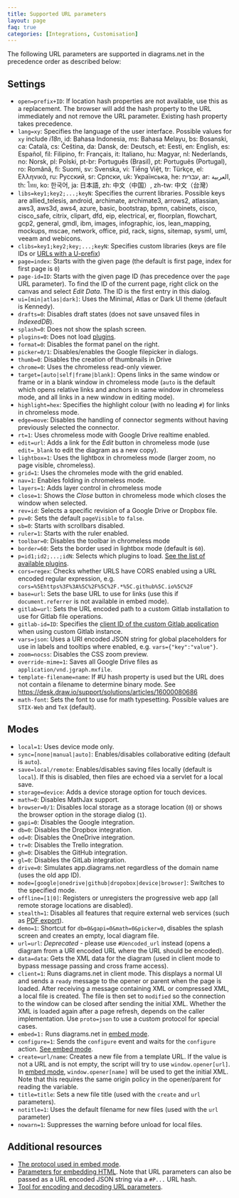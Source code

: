 ```yaml
---
title: Supported URL parameters
layout: page
faq: true
categories: [Integrations, Customisation]
---
```


The following URL parameters are supported in diagrams.net in the precedence order as described below:
## Settings

* ``open=prefix+ID``: If location hash properties are not available, use this as a replacement. The browser will add the hash property to the URL immediately and not remove the URL parameter. Existing hash property takes precedence.
* ``lang=xy``: Specifies the language of the user interface. Possible values for ``xy`` include _i18n_, id: Bahasa Indonesia, ms: Bahasa Melayu, bs: Bosanski, ca: Català, cs: Čeština, da: Dansk, de: Deutsch, et: Eesti, en: English, es: Español, fil: Filipino, fr: Français, it: Italiano, hu: Magyar, nl: Nederlands, no: Norsk, pl: Polski, pt-br: Português (Brasil), pt: Português (Portugal), ro: Română, fi: Suomi, sv: Svenska, vi: Tiếng Việt, tr: Türkçe, el: Ελληνικά, ru: Русский, sr: Српски, uk: Українська, he: עברית, ar: العربية, th: ไทย, ko: 한국어, ja: 日本語, zh: 中文（中国）, zh-tw: 中文（台灣）
* ``libs=key1;key2;...;keyN``: Specifies the current libraries. Possible keys are allied_telesis, android, archimate, archimate3, arrows2, atlassian, aws3, aws3d, aws4, azure, basic, bootstrap, bpmn, cabinets, cisco, cisco_safe, citrix, clipart, dfd, eip, electrical, er, floorplan, flowchart, gcp2, general, gmdl, ibm, images, infographic, ios, lean_mapping, mockups, mscae, network, office, pid, rack, signs, sitemap, sysml, uml, veeam and webicons.
* ``clibs=key1;key2;key;...;keyN``: Specifies custom libraries (keys are file IDs or [URLs with a U-prefix](https://app.diagrams.net/?splash=0&clibs=Uhttps%3A%2F%2Fjgraph.github.io%2Fdrawio-libs%2Flibs%2Ftemplates.xml))
* ``page=index``: Starts with the given page (the default is first page, index for first page is ``0``)
* ``page-id=ID``: Starts with the given page ID (has precedence over the ``page`` URL parameter). To find the ID of the current page, right click on the canvas and select _Edit Data_. The ID is the first entry in this dialog.
* ``ui=[min|atlas|dark]``: Uses the Minimal, Atlas or Dark UI theme (default is Kennedy).
* ``drafts=0``: Disables draft states (does not save unsaved files in _IndexedDB_).
* ``splash=0``: Does not show the splash screen.
* ``plugins=0``: Does not load [plugins](/doc/faq/plugins.html).
* ``format=0``: Disables the format panel on the right.
* ``picker=0/1``: Disables/enables the Google filepicker in dialogs.
* ``thumb=0``: Disables the creation of thumbnails in Drive
* ``chrome=0``: Uses the chromeless read-only viewer.
* ``target=[auto|self|frame|blank]``: Opens links in the same window or frame or in a blank window in chromeless mode (``auto`` is the default which opens relative links and anchors in same window in chromeless mode, and all links in a new window in editing mode).
* ``highlight=hex``: Specifies the highlight colour (with no leading ``#``) for links in chromeless mode.
* ``edge=move``:  Disables the handling of connector segments without having previously selected the connector.
* ``rt=1``: Uses chromeless mode with Google Drive realtime enabled.
* ``edit=url``: Adds a link for the _Edit_ button in chromeless mode (use ``edit=_blank`` to edit the diagram as a new copy).
* ``lightbox=1``: Uses the lightbox in chromeless mode (larger zoom, no page visible, chromeless).
* ``grid=1``: Uses the chromeles mode with the grid enabled.
* ``nav=1``: Enables folding in chromeless mode.
* ``layers=1``: Adds layer control in chromeless mode
* ``close=1``: Shows the _Close_ button in chromeless mode which closes the window when selected.
* ``rev=id``: Selects a specific revision of a Google Drive or Dropbox file.
* ``pv=0``: Sets the default ``pageVisible`` to ``false``.
* ``sb=0``: Starts with scrollbars disabled.
* ``ruler=1``: Starts with the ruler enabled.
* ``toolbar=0``: Disables the toolbar in chromeless mode
* ``border=60``: Sets the border used in lightbox mode (default is ``60``).
* ``p=id1;id2;...;idN``: Selects which plugins to load. [See the list of available plugins](/doc/faq/plugins.html).
* ``cors=regex``: Checks whether URLS have CORS enabled using a URL encoded regular expression, e.g. ``cors=%5Ehttps%3F%3A%5C%2F%5C%2F.*%5C.github%5C.io%5C%2F``
* ``base=url``: Sets the base URL to use for links (use this if ``document.referrer`` is not available in embed mode).
* ``gitlab=url``: Sets the URL encoded path to a custom Gitlab installation to use for Gitlab file operations.
* ``gitlab-id=ID``: Specifies the [client ID of the custom Gitlab application](https://github.com/jgraph/drawio/issues/493#issuecomment-518558510) when using custom Gitlab instance.
* ``vars=json``: Uses a URI encoded JSON string for global placeholders for use in labels and tooltips where enabled, e.g. ``vars={"key":"value"}``.
* ``zoom=nocss``: Disables the CSS zoom preview.
* ``override-mime=1``: Saves all Google Drive files as ``application/vnd.jgraph.mxfile``.
* ``template-filename=name``: If #U hash property is used but the URL does not contain a filename to determine binary mode. See https://desk.draw.io/support/solutions/articles/16000080686
* ``math-font``: Sets the font to use for math typesetting. Possible values are ``STIX-Web`` and ``TeX`` (default).

## Modes
* ``local=1``: Uses device mode only.
* ``sync=[none|manual|auto]``: Enables/disables collaborative editing (default is ``auto``).
* ``save=local/remote``: Enables/disables saving files locally (default is ``local``). If this is disabled, then files are echoed via a servlet for a local save.
* ``storage=device``: Adds a device storage option for touch devices.
* ``math=0``: Disables MathJax support.
* ``browser=0/1``: Disables local storage as a storage location (``0``) or shows the browser option in the storage dialog (``1``).
* ``gapi=0``: Disables the Google integration.
* ``db=0``: Disables the Dropbox integration.
* ``od=0``: Disables the OneDrive integration.
* ``tr=0``: Disables the Trello integration.
* ``gh=0``: Disables the GitHub integration.
* ``gl=0``: Disables the GitLab integration.
* ``drive=0``: Simulates app.diagrams.net regardless of the domain name (uses the old app ID).
* ``mode=[google|onedrive|github|dropobox|device|browser]``: Switches to the specified mode.
* ``offline=[1|0]``: Registers or unregisters the progressive web app (all remote storage locations are disabled).
* ``stealth=1``: Disables all features that require external web services (such as [PDF export](/blog/export-pdf.html)).
* ``demo=1``: Shortcut for ``db=0&gapi=0&math=0&picker=0``, disables the splash screen and creates an empty, local diagram file.
* ``url=url``: _Deprecated_ - please use ``#Uencoded_url`` instead (opens a diagram from a URI encoded URL where the URL should be encoded).
* ``data=data``: Gets the XML data for the diagram (used in client mode to bypass message passing and cross frame access).
* ``client=1``: Runs diagrams.net in client mode. This displays a normal UI and sends a ``ready`` message to the opener or parent when the page is loaded. After receiving a message containing XML or compressed XML, a local file is created. The file is then set to ``modified`` so the connection to the window can be closed after sending the initial XML. Whether the XML is loaded again after a page refresh, depends on the caller implementation. Use ``proto=json`` to use a custom protocol for special cases.
* ``embed=1:`` Runs diagrams.net in [embed mode](/doc/faq/embed-mode.html).
* ``configure=1``: Sends the ``configure`` event and waits for the ``configure`` action. [See embed mode](/doc/faq/embed-mode.html).
* ``create=url/name``: Creates a new file from a template URL. If the value is not a URL and is not empty, the script will try to use ``window.opener[url]``. In [embed mode](/doc/faq/embed-mode.html), ``window.opener[name]`` will be used to get the initial XML. Note that this requires the same origin policy in the opener/parent for reading the variable.
* ``title=title``: Sets a new file title (used with the ``create`` and ``url`` parameters).
* ``notitle=1``: Uses the default filename for new files (used with the ``url`` parameter)
* ``nowarn=1``: Suppresses the warning before unload for local files.

## Additional resources
* [The protocol used in embed mode](/doc/faq/embed-mode.html).
* [Parameters for embedding HTML](/doc/faq/embed-html.html). Note that URL parameters can also be passed as a URL encoded JSON string via a ``#P...`` URL hash.
* [Tool for encoding and decoding URL parameters](https://jgraph.github.io/drawio-tools/tools/convert.html).
